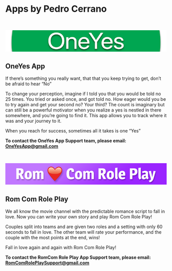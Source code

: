 
# Apps by Pedro Cerrano

<br>

![screenshot](/assets/images/OneYes-Header_Small.png)
## OneYes App

If there’s something you really want, that that you keep trying to get, don’t be afraid to hear “No”

To change your perception, imagine if I told you that you would be told no 25 times. You tried or asked once, and got told no. How eager would you be to try again and get your second no? Your third? The count is imaginary but can still be a powerful motivator when you realize a yes is nestled in there somewhere, and you’re going to find it. This app allows you to track where it was and your journey to it.

When you reach for success, sometimes all it takes is one “Yes”

**To contact the OneYes App Support team, please email: OneYesApp@gmail.com**

<br>

![screenshot](/assets/images/RomComRolePlay-Header_Small.png)

## Rom Com Role Play

We all know the movie channel with the predictable romance script to fall in love. Now you can write your own story and play Rom Com Role Play!

Couples split into teams and are given two roles and a setting with only 60 seconds to fall in love. The other team will rate your performance, and the couple with the most points at the end, wins!

Fall in love again and again with Rom Com Role Play!

**To contact the RomCom Role Play App Support team, please email: RomComRolePlaySupport@gmail.com**
